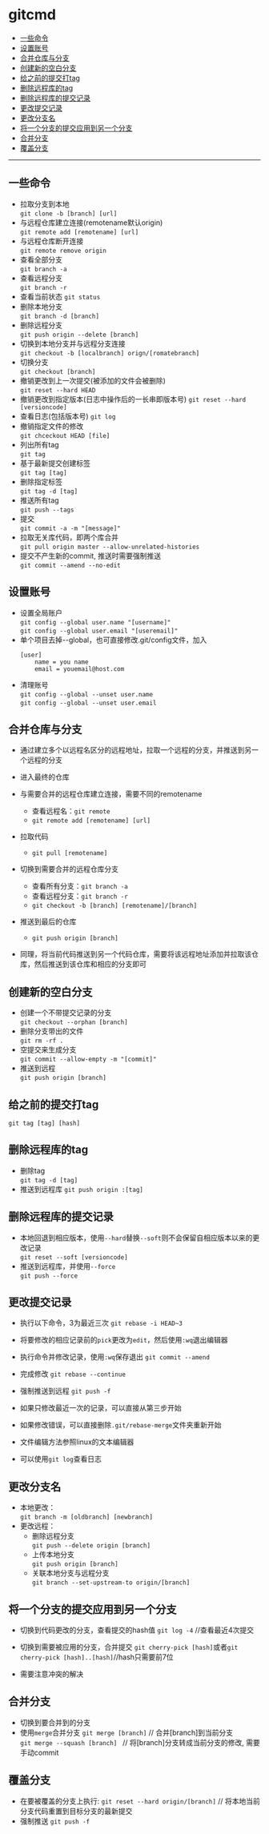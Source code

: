 # gitcmd

<!-- @import "[TOC]" {cmd="toc" depthFrom=2 depthTo=4 orderedList=false} -->

<!-- code_chunk_output -->

- [一些命令](#一些命令)
- [设置账号](#设置账号)
- [合并仓库与分支](#合并仓库与分支)
- [创建新的空白分支](#创建新的空白分支)
- [给之前的提交打tag](#给之前的提交打tag)
- [删除远程库的tag](#删除远程库的tag)
- [删除远程库的提交记录](#删除远程库的提交记录)
- [更改提交记录](#更改提交记录)
- [更改分支名](#更改分支名)
- [将一个分支的提交应用到另一个分支](#将一个分支的提交应用到另一个分支)
- [合并分支](#合并分支)
- [覆盖分支](#覆盖分支)

<!-- /code_chunk_output -->

---

## 一些命令

- 拉取分支到本地    
    `git clone -b [branch] [url]`
- 与远程仓库建立连接(remotename默认origin)  
    `git remote add [remotename] [url]`
- 与远程仓库断开连接    
    `git remote remove origin`
- 查看全部分支  
    `git branch -a`
- 查看远程分支  
    `git branch -r`
- 查看当前状态
    `git status`
- 删除本地分支  
    `git branch -d [branch]`
- 删除远程分支  
    `git push origin --delete [branch]`
- 切换到本地分支并与远程分支连接    
    `git checkout -b [localbranch] orign/[romatebranch]`
- 切换分支  
    `git checkout [branch]`
- 撤销更改到上一次提交(被添加的文件会被删除)  
    `git reset --hard HEAD`
- 撤销更改到指定版本(日志中操作后的一长串即版本号)
    `git reset --hard [versioncode]`
- 查看日志(包括版本号)
    `git log`
- 撤销指定文件的修改    
    `git chceckout HEAD [file]`
- 列出所有tag   
    `git tag`
- 基于最新提交创建标签  
    `git tag [tag]`
- 删除指定标签  
    `git tag -d [tag]`
- 推送所有tag   
    `git push --tags`
- 提交  
    `git commit -a -m "[message]"`
- 拉取无关库代码，即两个库合并  
    `git pull origin master --allow-unrelated-histories`
- 提交不产生新的commit, 推送时需要强制推送      
    `git commit --amend --no-edit`

## 设置账号

- 设置全局账户  
    `git config --global user.name "[username]"`    
    `git config --global user.email "[useremail]"`
- 单个项目去掉--global，也可直接修改.git/config文件，加入 
    ```
    [user]
        name = you name
        email = youemail@host.com
    ```
- 清理账号  
    `git config --global --unset user.name`     
    `git config --global --unset user.email`

## 合并仓库与分支

- 通过建立多个以远程名区分的远程地址，拉取一个远程的分支，并推送到另一个远程的分支
- 进入最终的仓库
- 与需要合并的远程仓库建立连接，需要不同的remotename
    - 查看远程名：`git remote`
    - `git remote add [remotename] [url]`
- 拉取代码
    - `git pull [remotename]`
- 切换到需要合并的远程仓库分支
    - 查看所有分支：`git branch -a`
    - 查看远程分支：`git branch -r`
    - `git checkout -b [branch] [remotename]/[branch]`
- 推送到最后的仓库
    - `git push origin [branch]`

- 同理，将当前代码推送到另一个代码仓库，需要将该远程地址添加并拉取该仓库，然后推送到该仓库和相应的分支即可

## 创建新的空白分支 

- 创建一个不带提交记录的分支    
    `git checkout --orphan [branch]`
- 删除分支带出的文件    
    `git rm -rf .`
- 空提交来生成分支  
    `git commit --allow-empty -m "[commit]"`
- 推送到远程    
    `git push origin [branch]`

## 给之前的提交打tag
`git tag [tag] [hash]`
## 删除远程库的tag 

- 删除tag   
    `git tag -d [tag]`
- 推送到远程库 
    `git push origin :[tag]`

## 删除远程库的提交记录

- 本地回退到相应版本，使用`--hard`替换`--soft`则不会保留自相应版本以来的更改记录    
    `git reset --soft [versioncode]`
- 推送到远程库，并使用`--force`     
    `git push --force`

## 更改提交记录

- 执行以下命令，3为最近三次
    `git rebase -i HEAD~3`
- 将要修改的相应记录前的`pick`更改为`edit`，然后使用`:wq`退出编辑器
- 执行命令并修改记录，使用`:wq`保存退出
    `git commit --amend`
- 完成修改
    `git rebase --continue`
- 强制推送到远程
    `git push -f`

- 如果只修改最近一次的记录，可以直接从第三步开始
- 如果修改错误，可以直接删除`.git/rebase-merge`文件夹重新开始
- 文件编辑方法参照linux的文本编辑器
- 可以使用`git log`查看日志

## 更改分支名 

- 本地更改：   
    `git branch -m [oldbranch] [newbranch]`
- 更改远程：    
    - 删除远程分支  
        `git push --delete origin [branch]`
    - 上传本地分支  
        `git push origin [branch]`
    - 关联本地分支与远程分支    
        `git branch --set-upstream-to origin/[branch]`

## 将一个分支的提交应用到另一个分支

- 切换到代码更改的分支，查看提交的hash值
    `git log -4` //查看最近4次提交
- 切换到需要被应用的分支，合并提交
    `git cherry-pick [hash]`或者`git cherry-pick [hash]..[hash]`//hash只需要前7位

- 需要注意冲突的解决

## 合并分支

- 切换到要合并到的分支
- 使用`merge`合并分支
    `git merge [branch]` // 合并[branch]到当前分支      
    `git merge --squash [branch] ` // 将[branch]分支转成当前分支的修改, 需要手动commit

## 覆盖分支

- 在要被覆盖的分支上执行:
    `git reset --hard origin/[branch]` // 将本地当前分支代码重置到目标分支的最新提交
- 强制推送
    `git push -f`